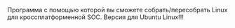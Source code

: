 Программа с помощью которой вы сможете собрать/пересобрать Linux для кроссплатформенной SOC.
Версия для Ubuntu Linux!!!
